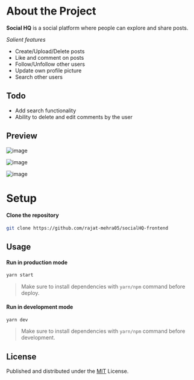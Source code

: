 # About the Project

**Social HQ** is a social platform where people can explore and share posts.

_Salient features_

- Create/Upload/Delete posts
- Like and comment on posts
- Follow/Unfollow other users
- Update own profile picture
- Search other users

## Todo

- Add search functionality
- Ability to delete and edit comments by the user

## Preview

![image](https://user-images.githubusercontent.com/35677839/172062216-79967c0c-680d-46af-a762-a0b71e86b3c4.png)

![image](https://user-images.githubusercontent.com/35677839/172062298-a1152062-da55-431c-8c6b-6363a2845172.png)

![image](https://user-images.githubusercontent.com/35677839/172062338-cef83385-8610-4c97-9723-d75fe331e933.png)

# Setup

#### Clone the repository

```bash
git clone https://github.com/rajat-mehra05/socialHQ-frontend
```

## Usage

#### Run in production mode

```bash
yarn start
```

> Make sure to install dependencies with `yarn/npm` command before deploy.

#### Run in development mode

```bash
yarn dev
```

> Make sure to install dependencies with `yarn/npm` command before development.

## License

Published and distributed under the [MIT](https://choosealicense.com/licenses/mit/) License.

